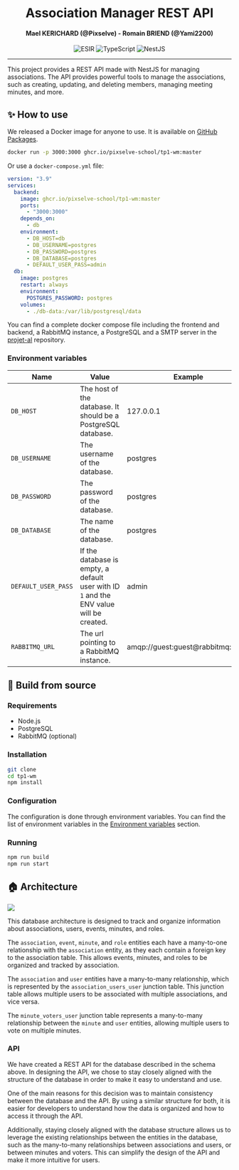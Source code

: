 <h1 align="center">Association Manager REST API</h1>
<h4 align="center">Mael KERICHARD (@Pixselve) - Romain BRIEND (@Yami2200)</h4>
<p align="center">
   <img src="https://img.shields.io/badge/-ESIR-orange" alt="ESIR">
   <img src="https://img.shields.io/badge/-TypeScript-blue" alt="TypeScript">
   <img src="https://img.shields.io/badge/-NestJS-red" alt="NestJS">
</p>

---

This project provides a REST API made with NestJS for managing associations. The API provides powerful tools to manage
the associations, such as creating, updating, and deleting members, managing meeting minutes, and more.

## ✨ How to use

We released a Docker image for anyone to use. It is available
on [GitHub Packages](https://github.com/pixselve-school/tp1-wm/pkgs/container/tp1-wm).

```bash
docker run -p 3000:3000 ghcr.io/pixselve-school/tp1-wm:master
```

Or use a `docker-compose.yml` file:

```yaml
version: "3.9"
services:
  backend:
    image: ghcr.io/pixselve-school/tp1-wm:master
    ports:
      - "3000:3000"
    depends_on:
      - db
    environment:
      - DB_HOST=db
      - DB_USERNAME=postgres
      - DB_PASSWORD=postgres
      - DB_DATABASE=postgres
      - DEFAULT_USER_PASS=admin
  db:
    image: postgres
    restart: always
    environment:
      POSTGRES_PASSWORD: postgres
    volumes:
      - ./db-data:/var/lib/postgresql/data
```

You can find a complete docker compose file including the frontend and backend, a RabbitMQ instance, a PostgreSQL and a
SMTP server in the [projet-al](https://github.com/pixselve-school/projet-al) repository.

### Environment variables

| Name                | Value                                                                                   | Example                          | Required |
|---------------------|-----------------------------------------------------------------------------------------|----------------------------------|----------|
| `DB_HOST`           | The host of the database. It should be a PostgreSQL database.                           | 127.0.0.1                        | ✅        |
| `DB_USERNAME`       | The username of the database.                                                           | postgres                         | ✅        |
| `DB_PASSWORD`       | The password of the database.                                                           | postgres                         | ✅        |
| `DB_DATABASE`       | The name of the database.                                                               | postgres                         | ✅        |
| `DEFAULT_USER_PASS` | If the database is empty, a default user with ID `1` and the ENV value will be created. | admin                            | ✅        |
| `RABBITMQ_URL`      | The url pointing to a RabbitMQ instance.                                                | amqp://guest:guest@rabbitmq:5672 | ❌        |

## 🧱 Build from source

### Requirements

- Node.js
- PostgreSQL
- RabbitMQ (optional)

### Installation

```bash
git clone
cd tp1-wm
npm install
```

### Configuration

The configuration is done through environment variables. You can find the list of environment variables in the
[Environment variables](#environment-variables) section.

### Running

```bash
npm run build
npm run start
```

## 🏠 Architecture

![](http://www.plantuml.com/plantuml/svg/jPJ1JiCm38RlUGephkp8WPvstJCWc4nZDeichX9l227UdQQPnAAi4wWiqwhAJhx_Z_MhgwWOTEywOsvqHuwWxv2zKUb11Lv4LHnO3jGgYpVnZNsF0Hrqx4a_UW89kXDZsWvZXE4lBMFQ2vy603mwQk20eTrXI0Ms3R1Nsb8mN_MfpJvIYECp0qvwwvEZ093shC_Gw41U9zJ7wpQWx6XuTNsgaRT5PK9pqhrZlrVAWgqCJQ-5faMbVn3O74JBqUJwBwSIfADwAEUEL0Phs8y7SiXTGHisQ2Nnok5C5RTKgFO3-rs2lH0OCv4LM3xUtZ-atzsOuAVbSt4BE5aDBChxiLtyYPixvShSr3a2SmohDTleCMvNuXOfc-GM7Wfkxbn4pfZf6E8hpBJcpZIw8c_JL_KR)

This database architecture is designed to track and organize information about associations, users, events, minutes, and
roles.

The `association`, `event`, `minute`, and `role` entities each have a many-to-one relationship with the `association`
entity, as they each contain a foreign key to the association table. This allows events, minutes, and roles to be
organized and tracked by association.

The `association` and `user` entities have a many-to-many relationship, which is represented by
the `association_users_user` junction table. This junction table allows multiple users to be associated with multiple
associations, and vice versa.

The `minute_voters_user` junction table represents a many-to-many relationship between the `minute` and `user` entities,
allowing multiple users to vote on multiple minutes.

### API

We have created a REST API for the database described in the schema above. In designing the API, we chose to stay
closely aligned with the structure of the database in order to make it easy to understand and use.

One of the main reasons for this decision was to maintain consistency between the database and the API. By using a
similar structure for both, it is easier for developers to understand how the data is organized and how to access it
through the API.

Additionally, staying closely aligned with the database structure allows us to leverage the existing relationships
between the entities in the database, such as the many-to-many relationships between associations and users, or between
minutes and voters. This can simplify the design of the API and make it more intuitive for users.
